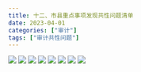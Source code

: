 ```yaml
---
title: 十二、市县重点事项发现共性问题清单
date: 2023-04-01
categories: ["审计"]
tags: ["审计共性问题"]
---
```

![](https://jsd.cdn.zzko.cn/gh/richffan/img@main/audit/审计发现共性问题清单/十二-市县重点事项发现共性问题清单/市县重点事项发现共性问题清单032.webp)
![](https://jsd.cdn.zzko.cn/gh/richffan/img@main/audit/审计发现共性问题清单/十二-市县重点事项发现共性问题清单/市县重点事项发现共性问题清单033.webp)
![](https://jsd.cdn.zzko.cn/gh/richffan/img@main/audit/审计发现共性问题清单/十二-市县重点事项发现共性问题清单/市县重点事项发现共性问题清单034.webp)
![](https://jsd.cdn.zzko.cn/gh/richffan/img@main/audit/审计发现共性问题清单/十二-市县重点事项发现共性问题清单/市县重点事项发现共性问题清单035.webp)
![](https://jsd.cdn.zzko.cn/gh/richffan/img@main/audit/审计发现共性问题清单/十二-市县重点事项发现共性问题清单/市县重点事项发现共性问题清单036.webp)
![](https://jsd.cdn.zzko.cn/gh/richffan/img@main/audit/审计发现共性问题清单/十二-市县重点事项发现共性问题清单/市县重点事项发现共性问题清单037.webp)
![](https://jsd.cdn.zzko.cn/gh/richffan/img@main/audit/审计发现共性问题清单/十二-市县重点事项发现共性问题清单/市县重点事项发现共性问题清单038.webp)
![](https://jsd.cdn.zzko.cn/gh/richffan/img@main/audit/审计发现共性问题清单/十二-市县重点事项发现共性问题清单/市县重点事项发现共性问题清单039.webp)
